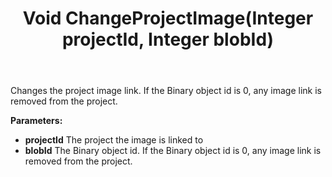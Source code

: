 ﻿---
uid: crmscript_ref_NSBLOBAgent_ChangeProjectImage
title: Void ChangeProjectImage(Integer projectId, Integer blobId)
intellisense: NSBLOBAgent.ChangeProjectImage
keywords: NSBLOBAgent, ChangeProjectImage
so.topic: reference
---

Changes the project image link. If the Binary object id is 0, any image link is removed from the project.

**Parameters:**
 - **projectId** The project the image is linked to
 - **blobId** The Binary object id. If the Binary object id is 0, any image link is removed from the project.
